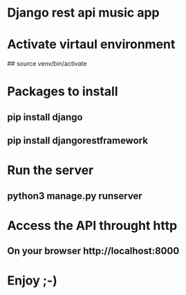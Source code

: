 # Django rest api music app


# Activate virtaul environment

## source venv/bin/activate

# Packages to install

## pip install django

## pip install djangorestframework

# Run the server 

## python3 manage.py runserver 

# Access the API throught http

## On your browser http://localhost:8000


# Enjoy ;-)



